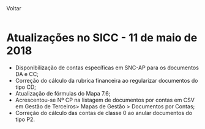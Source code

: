 <div style="width:100%; height:30px"><span onclick="loadUpgrades(['btnMenu'], event)" class="voltar">Voltar</span></div>

# Atualizações no SICC - 11 de maio de 2018

- Disponibilização de contas específicas em SNC-AP para os documentos DA e CC;
- Correção do cálculo da rubrica financeira ao regularizar documentos do tipo CD;
- Atualização de fórmulas do Mapa 7.6;
- Acrescentou-se Nº CP na listagem de documentos por contas em CSV em Gestão de Terceiros> Mapas de Gestão > Documentos por Contas;
- Correção do cálculo das contas de classe 0 ao anular documentos do tipo P2.
